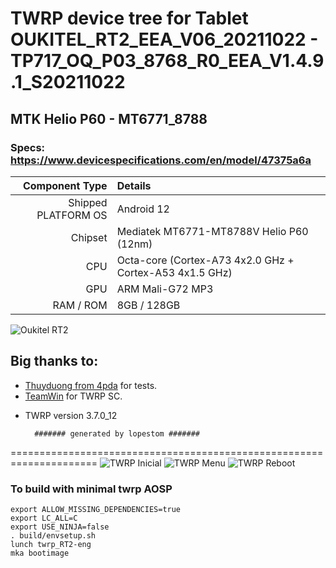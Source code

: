 # TWRP device tree for Tablet OUKITEL_RT2_EEA_V06_20211022 - TP717_OQ_P03_8768_R0_EEA_V1.4.9.1_S20211022 

## MTK Helio P60 - MT6771_8788

### Specs: https://www.devicespecifications.com/en/model/47375a6a

Component Type | Details
-------:|:-------------------------
Shipped PLATFORM OS	 |  Android 12
Chipset	     |  Mediatek MT6771-MT8788V Helio P60 (12nm)
CPU	         |  Octa-core (Cortex-A73 4x2.0 GHz + Cortex-A53 4x1.5 GHz)
GPU	         |  ARM Mali-G72 MP3
RAM / ROM	         |  8GB / 128GB

![Oukitel RT2](https://cdn-files.kimovil.com/default/0007/75/thumb_674745_default_big.jpg)

## Big thanks to:
- [Thuyduong from 4pda](https://4pda.to/forum/index.php?showuser=6521883) for tests.
- [TeamWin](https://github.com/TeamWin) for TWRP SC.
* TWRP version 3.7.0_12

        ####### generated by lopestom #######
===================================================================== 
![TWRP Inicial](https://github.com/lopestom/)
![TWRP Menu](https://github.com/lopestom/)
![TWRP Reboot](https://github.com/lopestom/)

### To build with minimal twrp AOSP
```
export ALLOW_MISSING_DEPENDENCIES=true
export LC_ALL=C
export USE_NINJA=false
. build/envsetup.sh
lunch twrp_RT2-eng
mka bootimage
```

